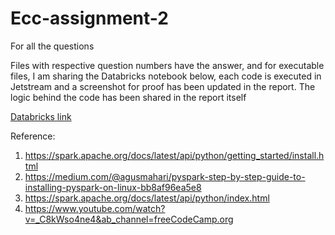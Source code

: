 # Ecc-assignment-2

For all the questions

Files with respective question numbers have the answer, and for executable files, I am sharing the Databricks notebook below, each code is executed in Jetstream and a screenshot for proof has been updated in the report. The logic behind the code has been shared in the report itself


[Databricks link](https://databricks-prod-cloudfront.cloud.databricks.com/public/4027ec902e239c93eaaa8714f173bcfc/6794736902007346/1515407572572593/4675821128627157/latest.html)



Reference:
1) https://spark.apache.org/docs/latest/api/python/getting_started/install.html
2) https://medium.com/@agusmahari/pyspark-step-by-step-guide-to-installing-pyspark-on-linux-bb8af96ea5e8
3) https://spark.apache.org/docs/latest/api/python/index.html
4) https://www.youtube.com/watch?v=_C8kWso4ne4&ab_channel=freeCodeCamp.org

